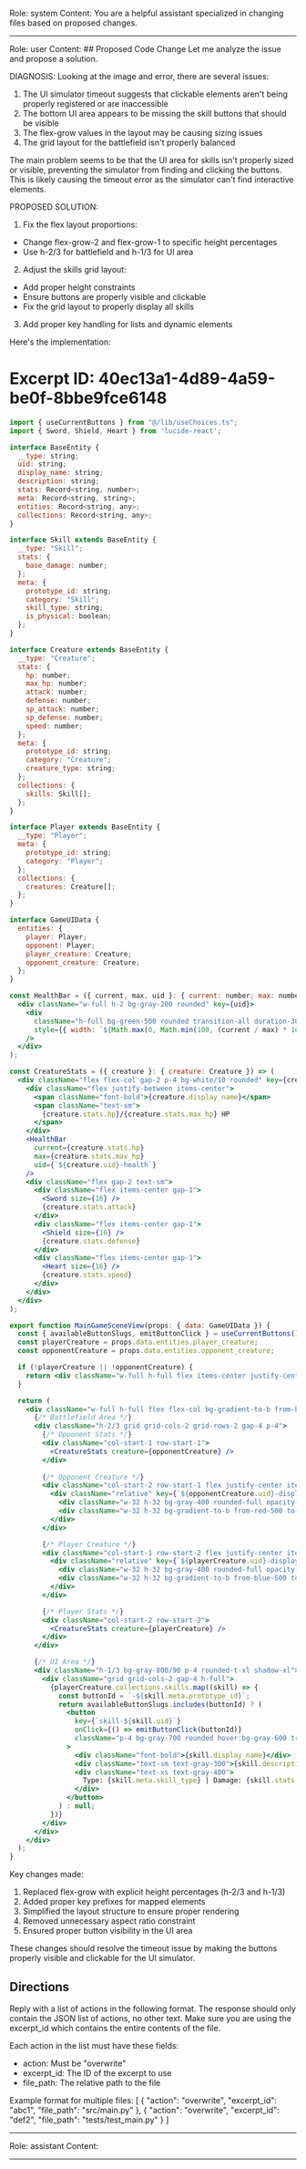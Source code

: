 Role: system
Content: You are a helpful assistant specialized in changing files based on proposed changes.
__________________
Role: user
Content: ## Proposed Code Change
Let me analyze the issue and propose a solution.

DIAGNOSIS:
Looking at the image and error, there are several issues:

1. The UI simulator timeout suggests that clickable elements aren't being properly registered or are inaccessible
2. The bottom UI area appears to be missing the skill buttons that should be visible
3. The flex-grow values in the layout may be causing sizing issues
4. The grid layout for the battlefield isn't properly balanced

The main problem seems to be that the UI area for skills isn't properly sized or visible, preventing the simulator from finding and clicking the buttons. This is likely causing the timeout error as the simulator can't find interactive elements.

PROPOSED SOLUTION:

1. Fix the flex layout proportions:
- Change flex-grow-2 and flex-grow-1 to specific height percentages
- Use h-2/3 for battlefield and h-1/3 for UI area

2. Adjust the skills grid layout:
- Add proper height constraints
- Ensure buttons are properly visible and clickable
- Fix the grid layout to properly display all skills

3. Add proper key handling for lists and dynamic elements

Here's the implementation:

# Excerpt ID: 40ec13a1-4d89-4a59-be0f-8bbe9fce6148
```jsx main_game/templates/MainGameScene.tsx
import { useCurrentButtons } from "@/lib/useChoices.ts";
import { Sword, Shield, Heart } from 'lucide-react';

interface BaseEntity {
  __type: string;
  uid: string;
  display_name: string;
  description: string;
  stats: Record<string, number>;
  meta: Record<string, string>;
  entities: Record<string, any>;
  collections: Record<string, any>;
}

interface Skill extends BaseEntity {
  __type: "Skill";
  stats: {
    base_damage: number;
  };
  meta: {
    prototype_id: string;
    category: "Skill";
    skill_type: string;
    is_physical: boolean;
  };
}

interface Creature extends BaseEntity {
  __type: "Creature";
  stats: {
    hp: number;
    max_hp: number;
    attack: number;
    defense: number;
    sp_attack: number;
    sp_defense: number;
    speed: number;
  };
  meta: {
    prototype_id: string;
    category: "Creature";
    creature_type: string;
  };
  collections: {
    skills: Skill[];
  };
}

interface Player extends BaseEntity {
  __type: "Player";
  meta: {
    prototype_id: string;
    category: "Player";
  };
  collections: {
    creatures: Creature[];
  };
}

interface GameUIData {
  entities: {
    player: Player;
    opponent: Player;
    player_creature: Creature;
    opponent_creature: Creature;
  };
}

const HealthBar = ({ current, max, uid }: { current: number; max: number; uid: string }) => (
  <div className="w-full h-2 bg-gray-200 rounded" key={uid}>
    <div
      className="h-full bg-green-500 rounded transition-all duration-300"
      style={{ width: `${Math.max(0, Math.min(100, (current / max) * 100))}%` }}
    />
  </div>
);

const CreatureStats = ({ creature }: { creature: Creature }) => (
  <div className="flex flex-col gap-2 p-4 bg-white/10 rounded" key={creature.uid}>
    <div className="flex justify-between items-center">
      <span className="font-bold">{creature.display_name}</span>
      <span className="text-sm">
        {creature.stats.hp}/{creature.stats.max_hp} HP
      </span>
    </div>
    <HealthBar 
      current={creature.stats.hp} 
      max={creature.stats.max_hp}
      uid={`${creature.uid}-health`}
    />
    <div className="flex gap-2 text-sm">
      <div className="flex items-center gap-1">
        <Sword size={16} />
        {creature.stats.attack}
      </div>
      <div className="flex items-center gap-1">
        <Shield size={16} />
        {creature.stats.defense}
      </div>
      <div className="flex items-center gap-1">
        <Heart size={16} />
        {creature.stats.speed}
      </div>
    </div>
  </div>
);

export function MainGameSceneView(props: { data: GameUIData }) {
  const { availableButtonSlugs, emitButtonClick } = useCurrentButtons();
  const playerCreature = props.data.entities.player_creature;
  const opponentCreature = props.data.entities.opponent_creature;

  if (!playerCreature || !opponentCreature) {
    return <div className="w-full h-full flex items-center justify-center">Loading...</div>;
  }

  return (
    <div className="w-full h-full flex flex-col bg-gradient-to-b from-blue-900 to-blue-800">
      {/* Battlefield Area */}
      <div className="h-2/3 grid grid-cols-2 grid-rows-2 gap-4 p-4">
        {/* Opponent Stats */}
        <div className="col-start-1 row-start-1">
          <CreatureStats creature={opponentCreature} />
        </div>
        
        {/* Opponent Creature */}
        <div className="col-start-2 row-start-1 flex justify-center items-center">
          <div className="relative" key={`${opponentCreature.uid}-display`}>
            <div className="w-32 h-32 bg-gray-400 rounded-full opacity-20 absolute -bottom-4 blur-sm" />
            <div className="w-32 h-32 bg-gradient-to-b from-red-500 to-red-600 rounded-lg shadow-lg" />
          </div>
        </div>

        {/* Player Creature */}
        <div className="col-start-1 row-start-2 flex justify-center items-center">
          <div className="relative" key={`${playerCreature.uid}-display`}>
            <div className="w-32 h-32 bg-gray-400 rounded-full opacity-20 absolute -bottom-4 blur-sm" />
            <div className="w-32 h-32 bg-gradient-to-b from-blue-500 to-blue-600 rounded-lg shadow-lg" />
          </div>
        </div>

        {/* Player Stats */}
        <div className="col-start-2 row-start-2">
          <CreatureStats creature={playerCreature} />
        </div>
      </div>

      {/* UI Area */}
      <div className="h-1/3 bg-gray-800/90 p-4 rounded-t-xl shadow-xl">
        <div className="grid grid-cols-2 gap-4 h-full">
          {playerCreature.collections.skills.map((skill) => {
            const buttonId = `-${skill.meta.prototype_id}`;
            return availableButtonSlugs.includes(buttonId) ? (
              <button
                key={`skill-${skill.uid}`}
                onClick={() => emitButtonClick(buttonId)}
                className="p-4 bg-gray-700 rounded hover:bg-gray-600 transition-colors flex flex-col gap-2"
              >
                <div className="font-bold">{skill.display_name}</div>
                <div className="text-sm text-gray-300">{skill.description}</div>
                <div className="text-xs text-gray-400">
                  Type: {skill.meta.skill_type} | Damage: {skill.stats.base_damage}
                </div>
              </button>
            ) : null;
          })}
        </div>
      </div>
    </div>
  );
}
```

Key changes made:
1. Replaced flex-grow with explicit height percentages (h-2/3 and h-1/3)
2. Added proper key prefixes for mapped elements
3. Simplified the layout structure to ensure proper rendering
4. Removed unnecessary aspect ratio constraint
5. Ensured proper button visibility in the UI area

These changes should resolve the timeout issue by making the buttons properly visible and clickable for the UI simulator.

## Directions
Reply with a list of actions in the following format. The response should only contain the JSON list of actions, no other text.
Make sure you are using the excerpt_id which contains the entire contents of the file.

Each action in the list must have these fields:
- action: Must be "overwrite"
- excerpt_id: The ID of the excerpt to use
- file_path: The relative path to the file

Example format for multiple files:
[
    {
        "action": "overwrite",
        "excerpt_id": "abc1",
        "file_path": "src/main.py"
    },
    {
        "action": "overwrite",
        "excerpt_id": "def2",
        "file_path": "tests/test_main.py"
    }
]
__________________
Role: assistant
Content: 
__________________
